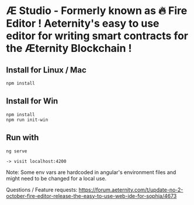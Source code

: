 # Æ Studio - Formerly known as 🔥 Fire Editor ! Aeternity's easy to use editor for writing smart contracts for the Æternity Blockchain !

## Install for Linux / Mac

```
npm install
```

## Install for Win

```
npm install
npm run init-win
```

## Run with

`ng serve`

`-> visit localhost:4200 `

Note: Some env vars are hardcoded in angular's environment files and might need to be changed for a local use.

Questions / Feature requests: https://forum.aeternity.com/t/update-no-2-october-fire-editor-release-the-easy-to-use-web-ide-for-sophia/4673
